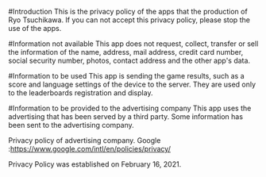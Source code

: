 #Introduction
This is the privacy policy of the apps that the production of Ryo Tsuchikawa.
If you can not accept this privacy policy, please stop the use of the apps.

#Information not available
This app does not request, collect, transfer or sell the information of the name, address, mail address, credit card number, social security number, photos, contact address and the other app's data.

#Information to be used
This app is sending the game results, such as a score and language settings of the device to the server.
They are used only to the leaderboards registration and display.

#Information to be provided to the advertising company
This app uses the advertising that has been served by a third party.
Some information has been sent to the advertising company. 

Privacy policy of advertising company.
Google :https://www.google.com/intl/en/policies/privacy/


Privacy Policy was established on February 16, 2021.
